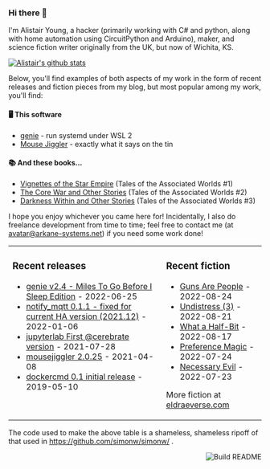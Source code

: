 ### Hi there 👋

I'm Alistair Young, a hacker (primarily working with C# and python, along with home automation using CircuitPython and Arduino), maker, and science fiction writer originally from the UK, but now of Wichita, KS.

[![Alistair's github stats](https://github-readme-stats.vercel.app/api?username=cerebrate&show_icons=true)](https://github.com/anuraghazra/github-readme-stats)

Below, you'll find examples of both aspects of my work in the form of recent releases and fiction pieces from my blog, but most popular among my work, you'll find:

#### :desktop_computer: This software

* [genie](https://github.com/arkane-systems/genie) - run systemd under WSL 2
* [Mouse Jiggler](https://github.com/cerebrate/mousejiggler) - exactly what it says on the tin

#### :books: And these books...

* [Vignettes of the Star Empire](https://www.amazon.com/gp/product/B00A2X4QQO/) (Tales of the Associated Worlds #1)
* [The Core War and Other Stories](https://www.amazon.com/gp/product/B00VSM9NNE/) (Tales of the Associated Worlds #2)
* [Darkness Within and Other Stories](https://www.amazon.com/gp/product/B082HC8JRQ/) (Tales of the Associated Worlds #3)

I hope you enjoy whichever you came here for! Incidentally, I also do freelance development from time to time; feel free to contact me (at avatar@arkane-systems.net) if you need some work done!

<table><tr><td valign="top">

### Recent releases
<!-- releases starts -->
* [genie v2.4 - Miles To Go Before I Sleep Edition](https://github.com/arkane-systems/genie/releases/tag/v2.4) - 2022-06-25
* [notify_mqtt 0.1.1 - fixed for current HA version (2021.12)](https://github.com/cerebrate/notify_mqtt/releases/tag/0.1.1) - 2022-01-06
* [jupyterlab First @cerebrate version](https://github.com/cerebrate/jupyterlab/releases/tag/v0.1) - 2021-07-28
* [mousejiggler 2.0.25](https://github.com/arkane-systems/mousejiggler/releases/tag/2.0.25) - 2021-04-08
* [dockercmd 0.1 initial release](https://github.com/arkane-systems/dockercmd/releases/tag/v0.1) - 2019-05-10
<!-- releases ends -->
</td><td valign="top">

### Recent fiction
<!-- fiction starts -->
* [Guns Are People](https://eldraeverse.com/2022/08/24/guns-are-people/) - 2022-08-24
* [Undistress (3)](https://eldraeverse.com/2022/08/21/undistress-3/) - 2022-08-21
* [What a Half-Bit](https://eldraeverse.com/2022/08/17/what-a-half-bit/) - 2022-08-17
* [Preference Magic](https://eldraeverse.com/2022/07/24/preference-magic/) - 2022-07-24
* [Necessary Evil](https://eldraeverse.com/2022/07/23/necessary-evil/) - 2022-07-23
<!-- fiction ends -->

More fiction at [eldraeverse.com](https://eldraeverse.com/)
</td></tr></table>

The code used to make the above table is a shameless, shameless ripoff of that used in https://github.com/simonw/simonw/ .

<a href="https://github.com/cerebrate/cerebrate/actions"><img src="https://github.com/cerebrate/cerebrate/workflows/Build%20README/badge.svg" align="right" alt="Build README"></a>
